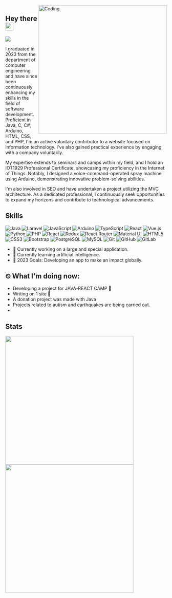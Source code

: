 <img align="right" alt="Coding" width="400" src="https://mir-s3-cdn-cf.behance.net/project_modules/disp/601014116770475.6068beff4640a.gif">

## Hey there <img src="https://media.giphy.com/media/hvRJCLFzcasrR4ia7z/giphy.gif" width="25px">
![](https://visitor-badge.glitch.me/badge?page_id=SajeebChakraborty)

I graduated in 2023 from the department of computer engineering and have since been continuously enhancing my skills in the field of software development. Proficient in Java, C, C#, Arduino, HTML, CSS, and PHP, I'm an active voluntary contributor to a website focused on information technology. I've also gained practical experience by engaging with a company voluntarily.

My expertise extends to seminars and camps within my field, and I hold an IOT1929 Professional Certificate, showcasing my proficiency in the Internet of Things. Notably, I designed a voice-command-operated spray machine using Arduino, demonstrating innovative problem-solving abilities.

I'm also involved in SEO and have undertaken a project utilizing the MVC architecture. As a dedicated professional, I continuously seek opportunities to expand my horizons and contribute to technological advancements.

## Skills

![Java](https://img.shields.io/badge/Java-orange?style=flat-square&logo=java)
![Laravel](https://img.shields.io/badge/Laravel-red?style=flat-square&logo=laravel)
![JavaScript](https://img.shields.io/badge/-JavaScript-black?style=flat-square&logo=javascript)
![Arduino](https://img.shields.io/badge/Arduino-00979D?style=flat-square&logo=arduino&logoColor=white)
![TypeScript](https://img.shields.io/badge/TypeScript-3178C6?style=flat-square&logo=typescript&logoColor=white)
![React](https://img.shields.io/badge/-React-black?style=flat-square&logo=react)
![Vue.js](https://img.shields.io/badge/-Vuejs-black?style=flat-square&logo=Vue.js)
![Python](https://img.shields.io/badge/-Python-black?style=flat-square&logo=Python)
![PHP](https://img.shields.io/badge/-Php-black?style=flat-square&logo=Php)
![React](https://img.shields.io/badge/React-20232A?style=flat-square&logo=react&logoColor=61DAFB)
![Redux](https://img.shields.io/badge/Redux-593D88?style=flat-square&logo=redux&logoColor=white)
![React Router](https://img.shields.io/badge/React_Router-CA4245?style=flat-square&logo=react-router&logoColor=white)
![Material UI](https://img.shields.io/badge/Material_UI-0081CB?style=flat-square&logo=mui&logoColor=white)
![HTML5](https://img.shields.io/badge/-HTML5-E34F26?style=flat-square&logo=html5&logoColor=white)
![CSS3](https://img.shields.io/badge/-CSS3-1572B6?style=flat-square&logo=css3)
![Bootstrap](https://img.shields.io/badge/-Bootstrap-563D7C?style=flat-square&logo=bootstrap)
![PostgreSQL](https://img.shields.io/badge/-PostgreSQL-336791?style=flat-square&logo=postgresql)
![MySQL](https://img.shields.io/badge/-MySQL-black?style=flat-square&logo=mysql)
![Git](https://img.shields.io/badge/-Git-black?style=flat-square&logo=git)
![GitHub](https://img.shields.io/badge/-GitHub-181717?style=flat-square&logo=github)
![GitLab](https://img.shields.io/badge/-GitLab-FCA121?style=flat-square&logo=gitlab)

- 🔭 Currently working on a large and special application.
- 🌱 Currently learning artificial intelligence.
- 🥅 2023 Goals: Developing an app to make an impact globally.

## ⏲ What I'm doing now:
- Developing a project for JAVA-REACT CAMP 🚀
- Writing on 1 site 📃
- A donation project was made with Java
- Projects related to autism and earthquakes are being carried out.
- 
## Stats

<img src="https://github-readme-stats.vercel.app/api?username=hatice-nur-kaya&count_private=true&show_icons=true&include_all_commits=true&theme=prussian" width="400">
<img src="https://github-readme-stats.vercel.app/api/top-langs/?username=hatice-nur-kaya&hide=TeX&layout=compact&theme=prussian" width="400">

